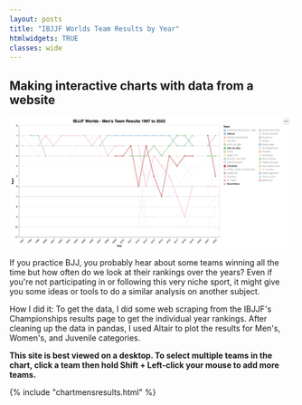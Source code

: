 ```yaml
---
layout: posts
title: "IBJJF Worlds Team Results by Year"
htmlwidgets: TRUE
classes: wide
---
```

## Making interactive charts with data from a website

![Screenshot of Men's team results](/assets/images/IBJJF_Worlds_Mens_Results.jpg)

If you practice BJJ, you probably hear about some teams winning all the time but how often do we look at their rankings over the years? Even if you're not participating in or following this very niche sport, it might give you some ideas or tools to do a similar analysis on another subject.

How I did it: To get the data, I did some web scraping from the IBJJF's Championships results page to get the individual year rankings. After cleaning up the data in pandas, I used Altair to plot the results for Men's, Women's, and Juvenile categories.

<b>This site is best viewed on a desktop. To select multiple teams in the chart, click a team then hold Shift + Left-click your mouse to add more teams.</b>

{% include "chartmensresults.html" %}